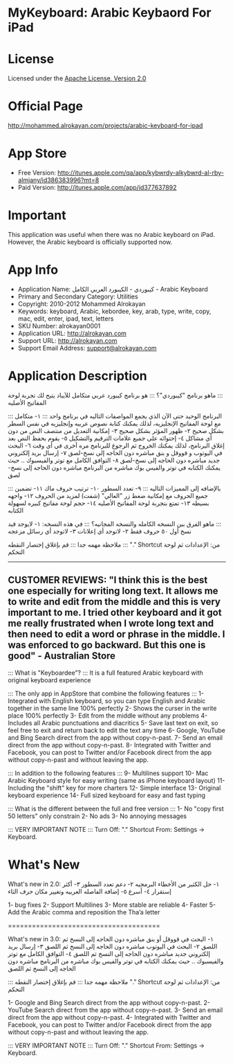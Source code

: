 MyKeyboard: Arabic Keybaord For iPad
=======================================

# License
Licensed under the [Apache License, Version 2.0](http://www.apache.org/licenses/LICENSE-2.0)

# Official Page
http://mohammed.alrokayan.com/projects/arabic-keyboard-for-ipad

# App Store
- Free Version: http://itunes.apple.com/qa/app/kybwrdy-alkybwrd-al-rby-almjany/id386383996?mt=8
- Paid Version: http://itunes.apple.com/app/id377637892

# Important
This application was useful when there was no Arabic keyboard on iPad. However, the Arabic keyboard is officially supported now. 

# App Info
- Application Name: كيبوردي - الكيبورد العربي الكامل - Arabic Keyboard
- Primary and Secondary Category: Utilities
- Copyright: 2010-2012 Mohammed Alrokayan
- Keywords: keyboard, Arabic, kebordee, key, arab, type, write, copy, mac, edit, enter, ipad, text, letters
- SKU Number: alrokayan0001
- Application URL: http://alrokayan.com
- Support URL: http://alrokayan.com
- Support Email Address: support@alrokayan.com

# Application Description
‫:::‬ ماهو برنامج "كيبوردي"؟ :::
هو برنامج كيبورد عربي متكامل للآيباد يتيح لك تجربة لوحة المفاتيح الأصليه

 ::: البرنامج الوحيد حتى الآن الذي يجمع المواصفات التاليه في برنامج واحد :::
١- متكامل مع لوحة المفاتيح الإنجليزيه، لذلك يمكنك كتابة نصوص عربيه وإنجليزيه في نفس السطر بشكل صحيح
٢- ظهور المؤثر بشكل صحيح
٣- إمكانية التعديل من منتصف النص من دون أي مشاكل
٤- إحتوائه على جميع علامات الترقيم والتشكيل
٥- يقوم بحفظ النص بعد إغلاق البرنامج، لذلك يمكنك الخروج ثم الرجوع للبرنامج مره أخرى في أي وقت
٦- البحث في اليوتوب و قووقل و بنق مباشره دون الحاجه إلى نسخ-لصق
٧- إرسال بريد إلكتروني جديد مباشره دون الحاجه إلى نسخ-لصق
٨- التوافق الكامل مع توتر والفيسبوك .. حيث يمكنك الكتابه في توتر والفيس بوك مباشره من البرنامج مباشره دون الحاجه إلى نسخ-لصق

::: بالإضافه إلى المميزات التاليه :::
٩- تعدد السطور
١٠- ترتيب حروف ماك
١١- تضمين جميع الحروف مع إمكانية ضغط زر "العالي" (شفت) لمزيد من الحروف
١٢- واجهه بسيطه
١٣- تمتع بتجربة لوحة المفاتيح الأصليه
١٤- حجم لوحة مفاتيح كبيره لسهولة الكتابه

‫:::‬ ماهو الفرق بين النسخه الكامله والنسخه المجانيه؟ :::
في هذه النسخه:
١- لايوجد قيد نسخ أول ٥٠ حروف فقط
٢- لاتوجد أي إعلانات
٣- لاتوجد أي رسائل مزعجه

‫:::‬ ملاحظة مهمه جدا :::
قم بإغلاق إختصار النقطه
"." Shortcut
من: الإعدادات ثم لوحة التحكم


---------------
CUSTOMER REVIEWS:
"I think this is the best one especially for writing long text. It allows me to write and edit from the middle and this is very important to me.
I tried other keyboard and it got me really frustrated when I wrote long text and then need to edit a word or phrase in the middle. I was enforced to go backward. But this one is good" - Australian Store
---------------



::: What is "Keyboardee"? :::
It is a full featured Arabic keyboard with original keyboard experience

::: The only app in AppStore that combine the following features :::
1- Integrated with English keyboard, so you can type English and Arabic together in the same line 100% perfectly
2- Shows the curser in the write place 100% perfectly
3- Edit from the middle without any problems
4- Includes all Arabic punctuations and diacritics
5- Save last text on exit, so feel free to exit and return back to edit the text any time
6- Google, YouTube and Bing Search direct from the app without copy-n-past.
7- Send an email direct from the app without copy-n-past.
8- Integrated with Twitter and Facebook, you can post to Twitter and/or Facebook direct from the app without copy-n-past and without leaving the app.

::: In addition to the following features :::
9- Multilines support
10- Mac Arabic Keyboard style for easy writing (same as iPhone keyboard layout)
11- Including the "shift" key for more charters
12- Simple interface
13- Original keyboard experience
14- Full sized keyboard for easy and fast typing

::: What is the different between the full and free version :::
1- No "copy first 50 letters" only constrain
2- No ads
3- No annoying messages

::: VERY IMPORTANT NOTE :::
Turn Off: "." Shortcut
From: Settings -> Keyboard.

# What's New
What's new in 2.0:
١- حل الكثير من الأخطاء البرمجيه
٢- دعم تعدد السطور
٣- أكثر إستقرار
٤- أسرع
٥- إضافة الفاصله العربيه وتغيير مكان حرف الثاء

1- bug fixes
2- Support Multilines
3- More stable are reliable
4- Faster
5- Add the Arabic comma and reposition the Tha’a letter


======================================

What's new in 3.0:
١- البحث في قووقل أو بنق مباشره دون الحاجه إلى النسخ ثم اللصق
٢- البحث في اليوتوب مباشره دون الحاجه إلى النسخ ثم اللصق
٣- إرسال بريد إلكتروني جديد مباشره دون الحاجه إلى النسخ ثم اللصق
٤- التوافق الكامل مع توتر والفيسبوك .. حيث يمكنك الكتابه في توتر والفيس بوك مباشره من البرنامج مباشره دون الحاجه إلى النسخ ثم اللصق

::: ملاحظة مهمه جدا :::
قم بإغلاق إختصار النقطه
"." Shortcut
من: الإعدادات ثم لوحة التحكم


1- Google and Bing Search direct from the app without copy-n-past.
2- YouTube Search direct from the app without copy-n-past.
3- Send an email direct from the app without copy-n-past.
4- Integrated with Twitter and Facebook, you can post to Twitter and/or Facebook direct from the app without copy-n-past and without leaving the app.

::: VERY IMPORTANT NOTE :::
Turn Off: "." Shortcut
From: Settings -> Keyboard.
